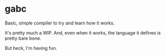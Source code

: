 gabc
====

Basic, simple compiler to try and learn how it works.

It's pretty much a WIP.
And, even when it works, the language it defines is pretty bare bone.

But heck, I'm having fun.
